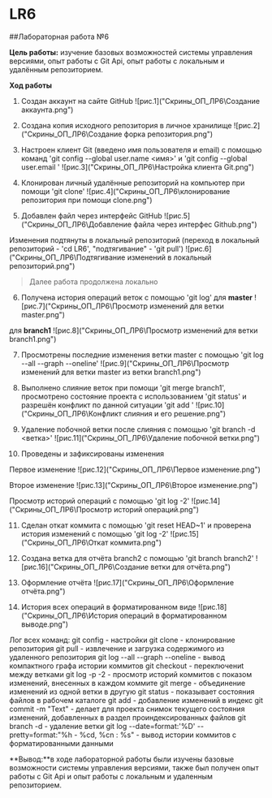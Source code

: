 # LR6
##Лабораторная работа №6

**Цель работы:** изучение базовых возможностей системы управления версиями, опыт работы с Git Api,
опыт работы с локальным и удалённым репозиторием.

**Ход работы**

1. Создан аккаунт на сайте GitHub
![рис.1]("Скрины_ОП_ЛР6\Создание аккаунта.png")

2. Создана копия исходного репозитория в личное хранилище
![рис.2]("Скрины_ОП_ЛР6\Создание форка репозитория.png")

3. Настроен клиент Git (введено имя пользователя и email) с помощью команд 'git config --global
user.name <имя>' и 'git config --global user.email <email>'
![рис.3]("Скрины_ОП_ЛР6\Настройка клиента Git.png")

4. Клонирован личный удалённые репозиторий на компьютер при помощи 'git clone'
![рис.4]("Скрины_ОП_ЛР6\клонирование репозитория при помощи clone.png")

5. Добавлен файл через интерфейс GitHub 
![рис.5]("Скрины_ОП_ЛР6\Добавление файла через интерфес Github.png")

Изменения подтянуты в локальный репозиторий (переход в локальный репозиторий - 'cd LR6',
"подтягивание" - 'git pull')
![рис.6]("Скрины_ОП_ЛР6\Подтягивание изменений в локальный репозиторий.png")

> Далее работа продолжена локально
6. Получена история операций веток с помощью 'git log'
для **master**
![рис.7]("Скрины_ОП_ЛР6\Просмотр изменений для ветки master.png")

для **branch1**
![рис.8]("Скрины_ОП_ЛР6\Просмотр изменений для ветки branch1.png")

7. Просмотрены последние изменения ветки master с помощью 'git log --all --graph --oneline'
![рис.9]("Скрины_ОП_ЛР6\Просмотр изменений для ветки master из ветки branch1.png")

8. Выполнено слияние веток при помощи 'git merge branch1', просмотрено состояние проекта с использованием
'git status' и разрешён конфликт по данной ситуации 'git add <file>'
![рис.10]("Скрины_ОП_ЛР6\Конфликт слияния и его решение.png")

9. Удаление побочной ветки после слияния с помощью 'git branch -d <ветка>'
![рис.11]("Скрины_ОП_ЛР6\Удаление побочной ветки.png")

10. Проведены и зафиксированы изменения

Первое изменение
![рис.12]("Скрины_ОП_ЛР6\Первое изменение.png")

Второе изменение
![рис.13]("Скрины_ОП_ЛР6\Второе изменение.png")

Просмотр историй операций с помощью 'git log -2'
![рис.14]("Скрины_ОП_ЛР6\Просмотр историй операций.png")

11. Сделан откат коммита с помощью 'git reset HEAD~1' и проверена история изменений
с помощью 'git log -2'
![рис.15]("Скрины_ОП_ЛР6\Откат коммита.png")

12. Создана ветка для отчёта branch2 с помощью 'git branch branch2'
![рис.16]("Скрины_ОП_ЛР6\Создание  ветки для отчёта.png")

13. Оформление отчёта
![рис.17]("Скрины_ОП_ЛР6\Оформление отчёта.png")

14. История всех операций в форматированном виде
![рис.18]("Скрины_ОП_ЛР6\История операций в форматированном выводе.png")

Лог всех команд:
git config - настройки
git clone - клонирование репозитория
git pull - извлечение и загрузка содержимого из удаленного репозитория
git log --all --graph --oneline - вывод компактного графа истории коммитов
git checkout - переключениt между ветками
git log -p -2 - просмотр историй коммитов с показом изменений, внесенных в каждом коммите
git merge - объединение изменений из одной ветки в другую
git status - показывает состояния файлов в рабочем каталоге
git add - добавление изменений в индекс
git commit -m "Text" - делает для проекта снимок текущего состояния изменений, добавленных в раздел проиндексированных файлов
git branch -d - удаление ветки
git log --date=format:'%D' --pretty=format:"%h - %cd, %cn : %s" - вывод истории коммитов с форматированными данными

**Вывод:**в ходе лабораторной работы были изучены базовые возможности системы управления версиями, также был получен опыт работы с Git Api и опыт работы с локальным и удаленным репозиторием.